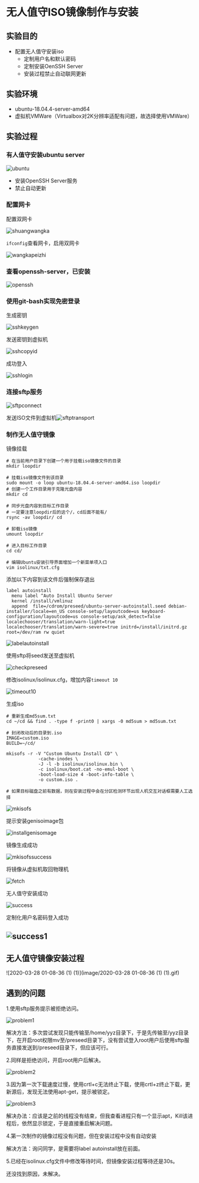 # 无人值守ISO镜像制作与安装

## 实验目的

- 配置无人值守安装iso
  - 定制用户名和默认密码
  - 定制安装OenSSH Server
  - 安装过程禁止自动联网更新

## 实验环境

- ubuntu-18.04.4-server-amd64
- 虚拟机VMWare（Virtualbox对2K分辨率适配有问题，故选择使用VMWare）

## 实验过程

### 有人值守安装ubuntu server

![ubuntu](image/ubuntu.png)

- 安装OpenSSH Server服务
- 禁止自动更新

### 配置网卡

配置双网卡

![shuangwangka](image/shuangwangka.png)

`ifconfig`查看网卡，启用双网卡

![wangkapeizhi](image/wangkapeizhi.png)

### 查看openssh-server，已安装

![openssh](image/openssh.png)

### 使用git-bash实现免密登录

生成密钥

![sshkeygen](image/sshkeygen.png)

发送密钥到虚拟机

![sshcopyid](image/sshcopyid.png)

成功登入

![sshlogin](image/sshlogin.png)

### 连接sftp服务

![sftpconnect](image/sftpconnect.png)

发送ISO文件到虚拟机![sftptransport](image/sftptransport.png)

### 制作无人值守镜像

镜像挂载

```
# 在当前用户目录下创建一个用于挂载iso镜像文件的目录
mkdir loopdir

# 挂载iso镜像文件到该目录
sudo mount -o loop ubuntu-18.04.4-server-amd64.iso loopdir
# 创建一个工作目录用于克隆光盘内容
mkdir cd
 
# 同步光盘内容到目标工作目录
# 一定要注意loopdir后的这个/，cd后面不能有/
rsync -av loopdir/ cd

# 卸载iso镜像
umount loopdir

# 进入目标工作目录
cd cd/

# 编辑Ubuntu安装引导界面增加一个新菜单项入口
vim isolinux/txt.cfg
```

添加以下内容到该文件后强制保存退出

```
label autoinstall
  menu label ^Auto Install Ubuntu Server
  kernel /install/vmlinuz
  append  file=/cdrom/preseed/ubuntu-server-autoinstall.seed debian-installer/locale=en_US console-setup/layoutcode=us keyboard-configuration/layoutcode=us console-setup/ask_detect=false localechooser/translation/warn-light=true localechooser/translation/warn-severe=true initrd=/install/initrd.gz root=/dev/ram rw quiet
```

![labelautoinstall](image/labelautoinstall.png)

使用sftp将seed发送至虚拟机

![checkpreseed](image/checkpreseed.png)

修改isolinux/isolinux.cfg，增加内容`timeout 10`

![timeout10](image/timeout10.png)

生成iso

```
# 重新生成md5sum.txt
cd ~/cd && find . -type f -print0 | xargs -0 md5sum > md5sum.txt

# 封闭改动后的目录到.iso
IMAGE=custom.iso
BUILD=~/cd/

mkisofs -r -V "Custom Ubuntu Install CD" \
            -cache-inodes \
            -J -l -b isolinux/isolinux.bin \
            -c isolinux/boot.cat -no-emul-boot \
            -boot-load-size 4 -boot-info-table \
            -o custom.iso .

# 如果目标磁盘之前有数据，则在安装过程中会在分区检测环节出现人机交互对话框需要人工选择
```

![mkisofs](image/mkisofs.png)

提示安装genisoimage包

![installgenisomage](image/installgenisomage.png)

镜像生成成功

![mkisofssuccess](image/mkisofssuccess.png)

将镜像从虚拟机取回物理机

![fetch](image/fetch.png)

无人值守安装成功

![success](image/success.png)

定制化用户名密码登入成功



## ![success1](image/success1.png)

## 无人值守镜像安装过程

![2020-03-28 01-08-36 (1) (1)](image/2020-03-28 01-08-36 (1) (1).gif)

## 遇到的问题

1.使用sftp服务提示被拒绝访问。

![problem1](image/problem1.png)

解决方法：多次尝试发现只能传输至/home/yyz目录下，于是先传输至/yyz目录下，在开启root权限mv至/preseed目录下，没有尝试登入root用户后使用sftp服务直接发送到/preseed目录下，但应该可行。

2.同样是拒绝访问，开启root用户后解决。

![problem2](image/problem2.png)

3.因为第一次下载速度过慢，使用crtl+c无法终止下载，使用crtl+z终止下载，更新源后，发现无法使用apt-get，提示被锁定。

![problem3](image/problem3.png)

解决办法：应该是之前的线程没有结束，但我查看进程只有一个显示apt，Kill该进程后，依然显示锁定，于是直接重启解决问题。

4.第一次制作的镜像过程没有问题，但在安装过程中没有自动安装

解决方法：询问同学，是需要将label autoinstall放在前面。

5.已经在isolinux.cfg文件中修改等待时间，但镜像安装过程等待还是30s。

还没找到原因，未解决。